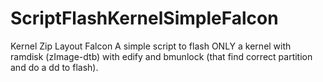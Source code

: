 # ScriptFlashKernelSimpleFalcon
Kernel Zip Layout Falcon A simple script to flash ONLY a kernel with ramdisk (zImage-dtb) with edify and bmunlock (that find correct partition and do a dd to flash).
